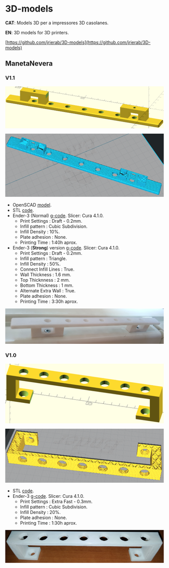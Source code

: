 # 3D-models

**CAT**: Models 3D per a impressores 3D casolanes.

**EN**: 3D models for 3D printers.

[https://github.com/jrierab/3D-models](https://github.com/jrierab/3D-models)

## ManetaNevera

### V1.1

![OpenSCAD](./ManetaNevera/imgs/ManetaNevera-V1.1-model.png  "OpenSCAD model")

![CuraSlicer](./ManetaNevera/imgs/ManetaNevera-V1.1-slicer.png  "Cura slicer ")

* OpenSCAD [model](./ManetaNevera/ManetaNevera.scad).
* STL [code](./ManetaNevera/ManetaNevera_V1.1.stl).
* Ender-3 (Normal) [g-code](./ManetaNevera/CE3_ManetaNevera_V1.1_Draft_Cubicsub.gcode). Slicer: Cura 4.1.0.
	- Print Settings : Draft - 0.2mm.
	- Infill pattern : Cubic Subdivision.
	- Infill Density : 10%.
	- Plate adhesion : None.
	- Printing Time : 1:40h aprox.
* Ender-3 (**Strong**) version [g-code](./ManetaNevera/CE3_ManetaNevera_V1.1_Strong.gcode). Slicer: Cura 4.1.0.
	- Print Settings : Draft - 0.2mm.
	- Infill pattern : Triangle.
	- Infill Density : 50%.
	- Connect Infill Lines : True.
	- Wall Thickness : 1.6 mm.
	- Top Thicknness : 2 mm.
	- Bottom Thickness : 1 mm.
	- Alternate Extra Wall : True.
	- Plate adhesion : None.
	- Printing Time : 3:30h aprox.

![Real](./ManetaNevera/imgs/ManetaNevera-V1.1-real.jpg  "Real")
	
### V1.0

![OpenSCAD](./ManetaNevera/imgs/ManetaNevera-model.png  "OpenSCAD model")

![CuraSlicer](./ManetaNevera/imgs/ManetaNevera-slicer.png  "Cura slicer ")

* STL [code](./ManetaNevera/ManetaNevera.stl).
* Ender-3 [g-code](./ManetaNevera/CE3_ManetaNevera_xtrFast_Cubicsub.gcode). Slicer: Cura 4.1.0.
	- Print Settings : Extra Fast - 0.3mm.
	- Infill pattern : Cubic Subdivision.
	- Infill Density : 20%.
	- Plate adhesion : None.
	- Printing Time : 1:30h aprox.
	
![Real](./ManetaNevera/imgs/ManetaNevera-real.jpg  "Real")
